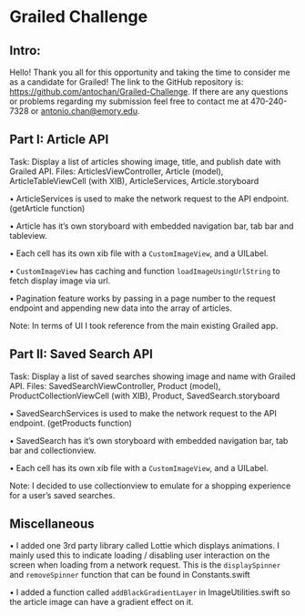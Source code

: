 # Grailed Challenge


## Intro:
Hello! Thank you all for this opportunity and taking the time to consider me as a candidate for Grailed! The link to the GitHub repository is: https://github.com/antochan/Grailed-Challenge. If there are any questions or problems regarding my submission feel free to contact me at 470-240-7328 or antonio.chan@emory.edu. 



## Part I: Article API 

Task: Display a list of articles showing image, title, and publish date with Grailed API. 
Files: ArticlesViewController, Article (model), ArticleTableViewCell (with XIB), ArticleServices, Article.storyboard


•	ArticleServices is used to make the network request to the API endpoint. (getArticle function) 

•	Article has it’s own storyboard with embedded navigation bar, tab bar and tableview. 


•	Each cell has its own xib file with a `CustomImageView`, and a UILabel. 

•	`CustomImageView` has caching and function `loadImageUsingUrlString` to fetch display image via url. 

•	Pagination feature works by passing in a page number to the request endpoint and appending new data into the array of articles. 


Note: In terms of UI I took reference from the main existing Grailed app. 




## Part II: Saved Search API 

Task: Display a list of saved searches showing image and name with Grailed API. 
Files: SavedSearchViewController, Product (model), ProductCollectionViewCell (with XIB), Product, SavedSearch.storyboard


•	SavedSearchServices is used to make the network request to the API endpoint. (getProducts function) 

•	SavedSearch has it’s own storyboard with embedded navigation bar, tab bar and collectionview. 

•	Each cell has its own xib file with a `CustomImageView`, and a UILabel.


Note: I decided to use collectionview to emulate for a shopping experience for a user’s saved searches. 



## Miscellaneous 
•	I added one 3rd party library called Lottie which displays animations. I mainly used this to indicate loading / disabling user interaction on the screen when loading from a network request. This is the `displaySpinner` and `removeSpinner` function that can be found in Constants.swift 

•	I added a function called `addBlackGradientLayer` in ImageUtilities.swift so the article image can have a gradient effect on it. 




